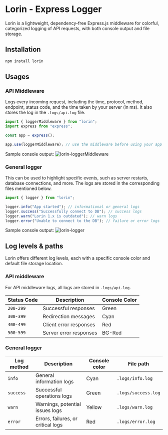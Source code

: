 # Lorin - Express Logger

Lorin is a lightweight, dependency-free Express.js middleware for colorful, categorized logging of API requests, with both console output and file storage.

## Installation

```sh
npm install lorin
```

## Usages

### API Middleware

Logs every incoming request, including the time, protocol, method, endpoint, status code, and the time taken by your server (in ms). It also stores the log in the `.logs/api.log` file.

```js
import { loggerMiddleware } from "lorin";
import express from "express";

const app = express();

app.use(loggerMiddleware); // use the middleware before using your app routers & endpoints
```

Sample console output:
![lorin-loggerMiddleware](https://github.com/user-attachments/assets/5fa0ac5e-f44b-42b4-b69f-49b8bf02fc36)


### General logger

This can be used to highlight specific events, such as server restarts, database connections, and more. The logs are stored in the corresponding files mentioned below.

```js
import { logger } from "lorin";

logger.info("App started"); // informational or general logs
logger.success("Successfully connect to DB"); // success logs
logger.warn("Lorin 1.x is outdated"); // warn logs
logger.error("Unable to connect to the DB"); // failure or error logs
```

Sample console output:
![lorin-logger](https://github.com/user-attachments/assets/9d914b16-0b69-4d51-88fd-e7570de9b938)


## Log levels & paths

Lorin offers different log levels, each with a specific console color and default file storage location.

### API middleware

For API middleware logs, all logs are stored in `.logs/api.log`.

| Status Code | Description            | Console Color |
| ----------- | ---------------------- | ------------- |
| `200-299`   | Successful responses   | Green         |
| `300-399`   | Redirection messages   | Cyan          |
| `400-499`   | Client error responses | Red           |
| `500-599`   | Server error responses | BG-Red        |

### General logger

| Log method | Description                        | Console color | File path           |
| ---------- | ---------------------------------- | ------------- | ------------------- |
| `info`     | General information logs           | Cyan          | `.logs/info.log`    |
| `success`  | Successful operations logs         | Green         | `.logs/success.log` |
| `warn`     | Warnings, potential issues logs    | Yellow        | `.logs/warn.log`    |
| `error`    | Errors, failures, or critical logs | Red           | `.logs/error.log`   |
